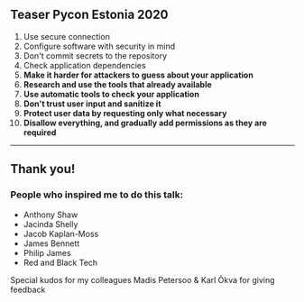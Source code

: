 <!-- sectionTitle: Teaser -->

## Teaser Pycon Estonia 2020

1. Use secure connection
2. Configure software with security in mind
3. Don't commit secrets to the repository
4. Check application dependencies
5. **Make it harder for attackers to guess about your application**
6. **Research and use the tools that already available**
7. **Use automatic tools to check your application**
8. **Don't trust user input and sanitize it**
9. **Protect user data by requesting only what necessary**
10. **Disallow everything, and gradually add permissions as they are required**

<!-- note

So, we covered 4 first steps to the more secure applications, but this is just a teaser
of what I will be talking on Pycon Estonia, that will happen on the next week.

I will cover the topics about
- what attackers can guess about your application
- which tools we can use to discover vulnerabilities in our applications
- how to protect sensitive data
and how dangerous can be broken access control
-->

---

<!-- sectionTitle: Appreciation -->

## Thank you!

### People who inspired me to do this talk:

- Anthony Shaw
- Jacinda Shelly
- Jacob Kaplan-Moss
- James Bennett
- Philip James
- Red and Black Tech

<footer>Special kudos for my colleagues Madis Petersoo & Karl Õkva for giving feedback</footer>

<!-- note
Last but not least - thank you all for coming today and listening to this teaser talk
and here is a list of people who inspired me to do the talk.

And additional thank you for Madis Petersoo and Karl Okva for giving me feedback
about the talk.
-->
